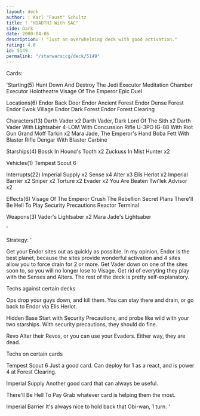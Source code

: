 ```yaml
---
layout: deck
author: ! Karl "Faust" Schultz
title: ! "HDADTHJ With SAC"
side: Dark
date: 2000-04-06
description: ! "Just an overwhelming deck with good activation."
rating: 4.0
id: 5149
permalink: "/starwarsccg/deck/5149"
---
```

Cards: 

'Starting(5)
Hunt Down And Destroy The Jedi
Executor Meditation Chamber
Executor Holotheatre
Visage Of The Emperor
Epic Duel

Locations(6)
Endor Back Door
Endor Ancient Forest
Endor Dense Forest
Endor Ewok Village
Endor Dark Forest
Endor Forest Clearing

Characters(13)
Darth Vader x2
Darth Vader, Dark Lord Of The Sith x2
Darth Vader With Lightsaber
4-LOM With Concussion Rifle
U-3PO
IG-88 With Riot Gun
Grand Moff Tarkin x2
Mara Jade, The Emperor's Hand
Boba Fett With Blaster Rifle
Dengar With Blaster Carbine

Starships(4)
Bossk In Hound's Tooth x2
Zuckuss In Mist Hunter x2

Vehicles(1)
Tempest Scout 6

Interrupts(22)
Imperial Supply x2
Sense x4
Alter x3
Elis Herlot x2
Imperial Barrier x2
Sniper x2
Torture x2
Evader x2
You Are Beaten
Twi'lek Advisor x2

Effects(6)
Visage Of The Emperor
Crush The Rebellion
Secret Plans
There'll Be Hell To Play
Security Precautions
Reactor Terminal

Weapons(3)
Vader's Lightsaber x2
Mara Jade's Lightsaber

'

Strategy: '

Get your Endor sites out as quickly as possible.  In my opinion, Endor is the best planet, because the sites provide wonderful activation and 4 sites allow you to force drain for 2 or more. Get Vader down on one of the sites soon to, so you will no longer lose to Visage.  Get rid of everyting they play with the Senses and Alters.  The rest of the deck is pretty self-explanatory.

Techs against certain decks

Ops drop your guys down, and kill them. You can stay there and drain, or go back to Endor via Elis Herlot.

Hidden Base Start with Security Precautions, and probe like wild with your two starships.  With security precautions, they should do fine.

Revo Alter their Revos, or you can use your Evaders.  Either way, they are dead.

Techs on certain cards

Tempest Scout 6 Just a good card.  Can deploy for 1 as a react, and is power 4 at Forest Clearing.

Imperial Supply Another good card that can always be useful.

There'll Be Hell To Pay Grab whatever card is helping them the most.

Imperial Barrier It's always nice to hold back that Obi-wan, 1 turn.	'
